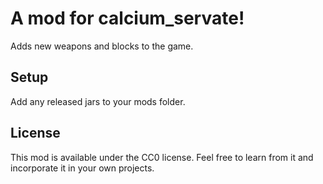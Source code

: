 # A mod for calcium_servate! 

Adds new weapons and blocks to the game. 

## Setup

Add any released jars to your mods folder. 


## License

This mod is available under the CC0 license. Feel free to learn from it and incorporate it in your own projects.
